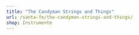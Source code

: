 ```yaml
---
title: "The Candyman Strings and Things"
url: /santa-fe/the-candyman-strings-and-things/
shop: Instrumente
---
```

